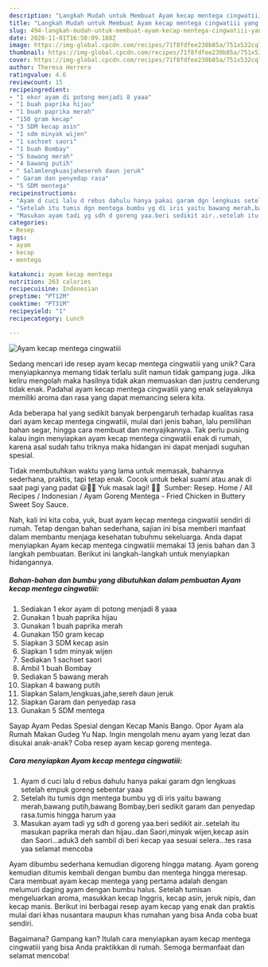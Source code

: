 ```yaml
---
description: "Langkah Mudah untuk Membuat Ayam kecap mentega cingwatiii yang Bisa Manjain Lidah"
title: "Langkah Mudah untuk Membuat Ayam kecap mentega cingwatiii yang Bisa Manjain Lidah"
slug: 494-langkah-mudah-untuk-membuat-ayam-kecap-mentega-cingwatiii-yang-bisa-manjain-lidah
date: 2020-11-01T16:50:09.188Z
image: https://img-global.cpcdn.com/recipes/71f8fdfee230b85a/751x532cq70/ayam-kecap-mentega-cingwatiii-foto-resep-utama.jpg
thumbnail: https://img-global.cpcdn.com/recipes/71f8fdfee230b85a/751x532cq70/ayam-kecap-mentega-cingwatiii-foto-resep-utama.jpg
cover: https://img-global.cpcdn.com/recipes/71f8fdfee230b85a/751x532cq70/ayam-kecap-mentega-cingwatiii-foto-resep-utama.jpg
author: Theresa Herrera
ratingvalue: 4.6
reviewcount: 15
recipeingredient:
- "1 ekor ayam di potong menjadi 8 yaaa"
- "1 buah paprika hijau"
- "1 buah paprika merah"
- "150 gram kecap"
- "3 SDM kecap asin"
- "1 sdm minyak wijen"
- "1 sachset saori"
- "1 buah Bombay"
- "5 bawang merah"
- "4 bawang putih"
- " Salamlengkuasjahesereh daun jeruk"
- " Garam dan penyedap rasa"
- "5 SDM mentega"
recipeinstructions:
- "Ayam d cuci lalu d rebus dahulu hanya pakai garam dgn lengkuas setelah empuk goreng sebentar yaaa"
- "Setelah itu tumis dgn mentega bumbu yg di iris yaitu bawang merah,bawang putih,bawang Bombay,beri sedikit garam dan penyedap rasa.tumis hingga harum yaa"
- "Masukan ayam tadi yg sdh d goreng yaa.beri sedikit air..setelah itu masukan paprika merah dan hijau..dan Saori,minyak wijen,kecap asin dan Saori...aduk3 deh sambil di beri kecap yaa sesuai selera...tes rasa yaa selamat mencoba"
categories:
- Resep
tags:
- ayam
- kecap
- mentega

katakunci: ayam kecap mentega 
nutrition: 263 calories
recipecuisine: Indonesian
preptime: "PT12M"
cooktime: "PT31M"
recipeyield: "1"
recipecategory: Lunch

---
```



![Ayam kecap mentega cingwatiii](https://img-global.cpcdn.com/recipes/71f8fdfee230b85a/751x532cq70/ayam-kecap-mentega-cingwatiii-foto-resep-utama.jpg)

Sedang mencari ide resep ayam kecap mentega cingwatiii yang unik? Cara menyiapkannya memang tidak terlalu sulit namun tidak gampang juga. Jika keliru mengolah maka hasilnya tidak akan memuaskan dan justru cenderung tidak enak. Padahal ayam kecap mentega cingwatiii yang enak selayaknya memiliki aroma dan rasa yang dapat memancing selera kita.

Ada beberapa hal yang sedikit banyak berpengaruh terhadap kualitas rasa dari ayam kecap mentega cingwatiii, mulai dari jenis bahan, lalu pemilihan bahan segar, hingga cara membuat dan menyajikannya. Tak perlu pusing kalau ingin menyiapkan ayam kecap mentega cingwatiii enak di rumah, karena asal sudah tahu triknya maka hidangan ini dapat menjadi suguhan spesial.

Tidak membutuhkan waktu yang lama untuk memasak, bahannya sederhana, praktis, tapi tetap enak. Cocok untuk bekal suami atau anak di saat pagi yang padat 😃👍🏻 Yuk masak lagi! 👩‍🍳 ️ Sumber: Resep. Home / All Recipes / Indonesian / Ayam Goreng Mentega - Fried Chicken in Buttery Sweet Soy Sauce.


Nah, kali ini kita coba, yuk, buat ayam kecap mentega cingwatiii sendiri di rumah. Tetap dengan bahan sederhana, sajian ini bisa memberi manfaat dalam membantu menjaga kesehatan tubuhmu sekeluarga. Anda dapat menyiapkan Ayam kecap mentega cingwatiii memakai 13 jenis bahan dan 3 langkah pembuatan. Berikut ini langkah-langkah untuk menyiapkan hidangannya.

<!--inarticleads1-->

##### Bahan-bahan dan bumbu yang dibutuhkan dalam pembuatan Ayam kecap mentega cingwatiii:

1. Sediakan 1 ekor ayam di potong menjadi 8 yaaa
1. Gunakan 1 buah paprika hijau
1. Gunakan 1 buah paprika merah
1. Gunakan 150 gram kecap
1. Siapkan 3 SDM kecap asin
1. Siapkan 1 sdm minyak wijen
1. Sediakan 1 sachset saori
1. Ambil 1 buah Bombay
1. Sediakan 5 bawang merah
1. Siapkan 4 bawang putih
1. Siapkan  Salam,lengkuas,jahe,sereh daun jeruk
1. Siapkan  Garam dan penyedap rasa
1. Gunakan 5 SDM mentega


Sayap Ayam Pedas Spesial dengan Kecap Manis Bango. Opor Ayam ala Rumah Makan Gudeg Yu Nap. Ingin mengolah menu ayam yang lezat dan disukai anak-anak? Coba resep ayam kecap goreng mentega. 

<!--inarticleads2-->

##### Cara menyiapkan Ayam kecap mentega cingwatiii:

1. Ayam d cuci lalu d rebus dahulu hanya pakai garam dgn lengkuas setelah empuk goreng sebentar yaaa
1. Setelah itu tumis dgn mentega bumbu yg di iris yaitu bawang merah,bawang putih,bawang Bombay,beri sedikit garam dan penyedap rasa.tumis hingga harum yaa
1. Masukan ayam tadi yg sdh d goreng yaa.beri sedikit air..setelah itu masukan paprika merah dan hijau..dan Saori,minyak wijen,kecap asin dan Saori...aduk3 deh sambil di beri kecap yaa sesuai selera...tes rasa yaa selamat mencoba


Ayam dibumbu sederhana kemudian digoreng hingga matang. Ayam goreng kemudian ditumis kembali dengan bumbu dan mentega hingga meresap. Cara membuat ayam kecap mentega yang pertama adalah dengan melumuri daging ayam dengan bumbu halus. Setelah tumisan mengeluarkan aroma, masukkan kecap Inggris, kecap asin, jeruk nipis, dan kecap manis. Berikut ini berbagai resep ayam kecap yang enak dan praktis mulai dari khas nusantara maupun khas rumahan yang bisa Anda coba buat sendiri. 

Bagaimana? Gampang kan? Itulah cara menyiapkan ayam kecap mentega cingwatiii yang bisa Anda praktikkan di rumah. Semoga bermanfaat dan selamat mencoba!
